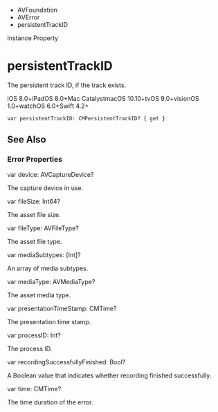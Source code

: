 

- AVFoundation
- AVError
-  persistentTrackID 

Instance Property

# persistentTrackID

The persistent track ID, if the track exists.

iOS 8.0+iPadOS 8.0+Mac CatalystmacOS 10.10+tvOS 9.0+visionOS 1.0+watchOS 6.0+Swift 4.2+

``` source
var persistentTrackID: CMPersistentTrackID? { get }
```

## See Also

### Error Properties

var device: AVCaptureDevice?

The capture device in use.

var fileSize: Int64?

The asset file size.

var fileType: AVFileType?

The asset file type.

var mediaSubtypes: [Int]?

An array of media subtypes.

var mediaType: AVMediaType?

The asset media type.

var presentationTimeStamp: CMTime?

The presentation time stamp.

var processID: Int?

The process ID.

var recordingSuccessfullyFinished: Bool?

A Boolean value that indicates whether recording finished successfully.

var time: CMTime?

The time duration of the error.

